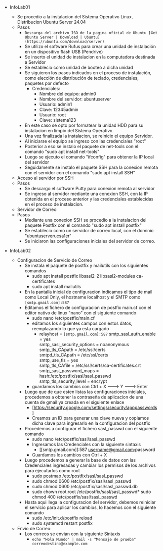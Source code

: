 - InfoLab01
	- Se procedio a la instalacion del Sistema Operativo Linux, Distribucion Ubuntu Server 24.04
	- Pasos
		- ```Descarga del archivo ISO de la pagina oficial de Ubuntu [Get Ubuntu Server | Download | Ubuntu](https://ubuntu.com/download/server)```
		- Se utilizo el software Rufus para crear una unidad de instalación en un dispositivo flash USB (Pendrive)
		- Se inserto el unidad de instalacion en la computadora destinada a Servidor
		- Se establecio como unidad de booteo a dicha unidad
		- Se siguieron los pasos indicados en el proceso de instalación, como elección de distribución de teclado, credenciales, paquetes por defecto
			- Credenciales:
				- Nombre del equipo: admin0
				- Nombre del servidor: ubuntuserver
				- Usuario: admin1
				- Clave: 12345admin
				- Usuario: root
				- Clave: sistema123
		- En este caso se opto por formatear la unidad HDD para su instalacion en limpio del Sistema Operativo.
		- Una vez finalizada la instalacion, se reinicio el equipo Servidor.
		- Al iniciarse el equipo se ingreso con las credenciales "root"
		- Posterior a eso se instalo el paquete de net-tools con el comando "sudo apt install net-tools"
		- Luego se ejecuto el comando "ifconfig" para obtener la IP local del servidor
		- Seguidamente se instalo el paquete SSH para la conexion remota con el servidor con el comando "sudo apt install SSH"
	- Acceso al servidor por SSH
	- Pasos
		- Se descargo el software Putty para conexion remota al servidor
		- Se ingreso al servidor mediante una conexion SSH, con la IP obtenida en el proceso anterior y las credenciales establecidas en el proceso de instalacion.
	- Servidor de Correo
	- Pasos
		- Mediante una conexion SSH se procedio a la instalacion del paquete Postfix con el comando "sudo apt install postfix"
		- Se establecio como un servidor de correo local, con el dominio "ubuntuserverucsa1er"
		- Se iniciaron las configuraciones iniciales del servidor de correo.

- InfoLab02
	- Configuracion de Servicio de Correo
		- Se instala el paquete de postfix y mailutils con los siguientes comandos
			- sudo apt install postfix libsasl2-2 libsasl2-modules ca-certificates
			- sudo apt install mailutils
		- En la pantalla inicial de configuracion indicamos el tipo de mail como Local Only, el hostname localhost y el SMTP como `[smtp.gmail.com]:587`
		- Editamos el fichero de configuracion de postfix main.cf con el editor nativo de linux "nano" con el siguiente comando
			- sudo nano /etc/postfix/main.cf
			- editamos los siguientes campos con estos datos, reemplazando lo que ya esta cargado
				- relayhost = `[smtp.gmail.com]:587`
				  smtp_sasl_auth_enable = yes  
				  smtp_sasl_security_options = noanonymous  
				  smtp_tls_CApath = /etc/ssl/certs  
				  smtpd_tls_CApath = /etc/ssl/certs  
				  smtp_use_tls = yes  
				  smtp_tls_CAfile = /etc/ssl/certs/ca-certificates.crt  
				  smtp_sasl_password_maps = hash:/etc/postfix/sasl/sasl_passwd  
				  smtp_tls_security_level = encrypt  
			- guardamos los cambios con Ctrl + X ---> Y ---> Enter
		- Luego que de que esten listas las configuraciones iniciales, procedemos a obtener la contraseña de aplicacion de una cuenta de gmail ya creada en el siguiente enlace
			- [https://security.google.com/settings/security/apppasswords]
			- Creamos un ID para generar una clave nueva y copiamos dicha clave para ingresarlo en la configuracion del postfix
		- Procedemos a configurar el fichero sasl_passwd con el siguiente comando
			- sudo nano /etc/postfix/sasl/sasl_passwd
			- Ingresamos las Credenciales con la siguiente sintaxis
				- [[smtp.gmail.com]]:587 username@gmail.com:password
			- Guardamos los cambios con Ctrl + X
		- Luego procedemos a generar la base de datos con las Credenciales ingresadas y cambiar los permisos de los archivos para ejecutarlos como root
			- sudo postmap /etc/postfix/sasl/sasl_passwd
			- sudo chmod 0600 /etc/postfix/sasl/sasl_passwd
			- sudo chmod 0600 /etc/postfix/sasl/sasl_passwd.db
			- sudo chown root.root /etc/postfix/sasl/sasl_passwd*
			  sudo chmod 400 /etc/postfix/sasl/sasl_passwd  
		- Hasta aqui llega la configuracion del servidor, debemos reiniciar el servicio para aplicar los cambios, lo hacemos con el siguiente comando
			- sudo /etc/init.d/postfix reload
			- sudo systemctl restart postfix
	- Envio de Correo
		- Los correos se envian con la siguiente Sintaxis
			- ```echo "Hola Mundo" | mail -s "Mensaje de prueba" correodestino@example.com```

			
			